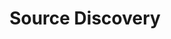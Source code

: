 ---
content-type: "stitch-js-function"
key: "source-discovery-function"
order: 3


title: "Source Discovery"
definition: "displayDiscoveryOutputForSource(options)"
description: "{{ js.source-discovery.description }}"


options:
  - name: "id"
    required: true
    type: "integer"
    description: "The unique identifier for the source. For example: `12345`"

  - name: "discovery_job_name"
    required: true
    type: "string"
    description: |
      When a source is updated, Stitch will run a [connection check]({{ api.section | prepend: site.baseurl | append: api.data-structures.connection-checks.section | flatify }}) to test the source's connection parameters and discover its schema. This value is the name of the job that should be displayed.

      To initiate a connection check, use the [Update a Source]({{ api.section | prepend: site.baseurl | append: api.core-objects.sources.update.anchor | flatify }}) endpoint. The `check_job_name` attribute in the response will contain a discovery job name.

  - name: "ephemeral_token"
    required: false
    type: "string"
    description: "{{ connect.common.attributes.ephemeral-token-js | flatify }}"

  - name: "default_streams"
    required: false
    type: "object"
    description: "{{ connect.common.attributes.default-streams | flatify }}"


examples:
  - type: "function"
    language: "javascript"
    description: "The code below will run a connection check, discover the schema for source `45612`, and output the results."
    code: |
      Stitch.displayDiscoveryOutputForSource({
          "id": 45612,
          "discovery_job_name": "1234-45612-4567891234-checks"
      }).then((result) => {
          console.log(`Integration created, type=${result.type}, id=${result.id}`);
      }).catch((error) => {
          console.log("Integration not created.", error);
      });

  - type: "result"
    description: "Stitch.js will run a connection check and output the source's schema. The example below is for source `platform.hubspot`."
    image: "connect/js-source-discovery-function-result.gif"
    image-caption: "Stitch running a connection check and displaying the schema discovery result."
---